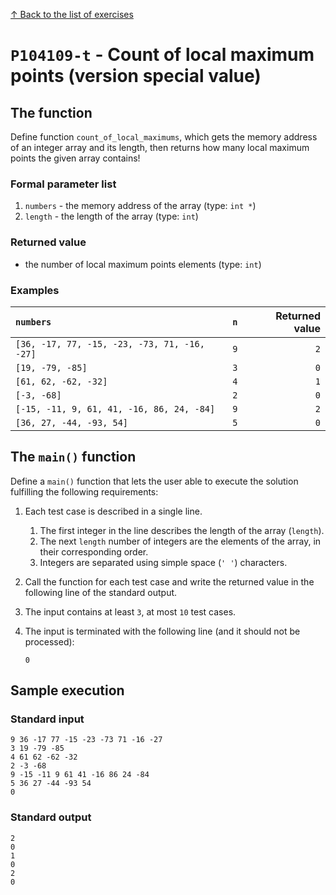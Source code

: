 
[↑ Back to the list of exercises](./README.md)

# `P104109-t` - Count of local maximum points (version special value)

## The function

Define function `count_of_local_maximums`, which gets the memory address of an integer array and its length, then returns how many local maximum points the given array contains!

### Formal parameter list
         
1. `numbers` - the memory address of the array (type: `int *`)
1. `length` - the length of the array (type: `int`)


### Returned value

* the number of local maximum points elements (type: `int`)

### Examples

| `numbers` | `n` | Returned value | 
| :--- | ---: | ---: | 
| `[36, -17, 77, -15, -23, -73, 71, -16, -27]` | `9` | `2` |
| `[19, -79, -85]` | `3` | `0` |
| `[61, 62, -62, -32]` | `4` | `1` |
| `[-3, -68]` | `2` | `0` |
| `[-15, -11, 9, 61, 41, -16, 86, 24, -84]` | `9` | `2` |
| `[36, 27, -44, -93, 54]` | `5` | `0` |

## The `main()` function

Define a `main()` function that lets the user able to execute the solution fulfilling the following requirements:

1. Each test case is described in a single line.
    1. The first integer in the line describes the length of the array (`length`).
    1. The next `length` number of integers are the elements of the array, in their corresponding order.
    1. Integers are separated using simple space (`' '`) characters.
1. Call the function for each test case and write the returned value in the following line of the standard output.
1. The input contains at least `3`, at most `10` test cases.
1. The input is terminated with the following line (and it should not be processed):

	```
	0
	```

## Sample execution

### Standard input

```
9 36 -17 77 -15 -23 -73 71 -16 -27
3 19 -79 -85
4 61 62 -62 -32
2 -3 -68
9 -15 -11 9 61 41 -16 86 24 -84
5 36 27 -44 -93 54
0
```

### Standard output

```
2
0
1
0
2
0
```